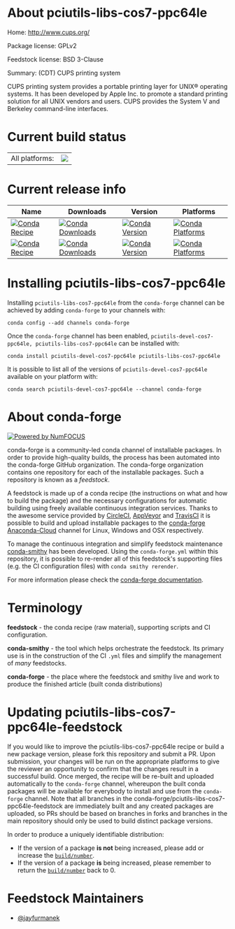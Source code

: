 About pciutils-libs-cos7-ppc64le
================================

Home: http://www.cups.org/

Package license: GPLv2

Feedstock license: BSD 3-Clause

Summary: (CDT) CUPS printing system

CUPS printing system provides a portable printing layer for UNIX® operating
systems. It has been developed by Apple Inc. to promote a standard printing
solution for all UNIX vendors and users. CUPS provides the System V and
Berkeley command-line interfaces.


Current build status
====================


<table><tr><td>All platforms:</td>
    <td>
      <a href="https://dev.azure.com/conda-forge/feedstock-builds/_build/latest?definitionId=9375&branchName=master">
        <img src="https://dev.azure.com/conda-forge/feedstock-builds/_apis/build/status/pciutils-libs-cos7-ppc64le-feedstock?branchName=master">
      </a>
    </td>
  </tr>
</table>

Current release info
====================

| Name | Downloads | Version | Platforms |
| --- | --- | --- | --- |
| [![Conda Recipe](https://img.shields.io/badge/recipe-pciutils--devel--cos7--ppc64le-green.svg)](https://anaconda.org/conda-forge/pciutils-devel-cos7-ppc64le) | [![Conda Downloads](https://img.shields.io/conda/dn/conda-forge/pciutils-devel-cos7-ppc64le.svg)](https://anaconda.org/conda-forge/pciutils-devel-cos7-ppc64le) | [![Conda Version](https://img.shields.io/conda/vn/conda-forge/pciutils-devel-cos7-ppc64le.svg)](https://anaconda.org/conda-forge/pciutils-devel-cos7-ppc64le) | [![Conda Platforms](https://img.shields.io/conda/pn/conda-forge/pciutils-devel-cos7-ppc64le.svg)](https://anaconda.org/conda-forge/pciutils-devel-cos7-ppc64le) |
| [![Conda Recipe](https://img.shields.io/badge/recipe-pciutils--libs--cos7--ppc64le-green.svg)](https://anaconda.org/conda-forge/pciutils-libs-cos7-ppc64le) | [![Conda Downloads](https://img.shields.io/conda/dn/conda-forge/pciutils-libs-cos7-ppc64le.svg)](https://anaconda.org/conda-forge/pciutils-libs-cos7-ppc64le) | [![Conda Version](https://img.shields.io/conda/vn/conda-forge/pciutils-libs-cos7-ppc64le.svg)](https://anaconda.org/conda-forge/pciutils-libs-cos7-ppc64le) | [![Conda Platforms](https://img.shields.io/conda/pn/conda-forge/pciutils-libs-cos7-ppc64le.svg)](https://anaconda.org/conda-forge/pciutils-libs-cos7-ppc64le) |

Installing pciutils-libs-cos7-ppc64le
=====================================

Installing `pciutils-libs-cos7-ppc64le` from the `conda-forge` channel can be achieved by adding `conda-forge` to your channels with:

```
conda config --add channels conda-forge
```

Once the `conda-forge` channel has been enabled, `pciutils-devel-cos7-ppc64le, pciutils-libs-cos7-ppc64le` can be installed with:

```
conda install pciutils-devel-cos7-ppc64le pciutils-libs-cos7-ppc64le
```

It is possible to list all of the versions of `pciutils-devel-cos7-ppc64le` available on your platform with:

```
conda search pciutils-devel-cos7-ppc64le --channel conda-forge
```


About conda-forge
=================

[![Powered by NumFOCUS](https://img.shields.io/badge/powered%20by-NumFOCUS-orange.svg?style=flat&colorA=E1523D&colorB=007D8A)](http://numfocus.org)

conda-forge is a community-led conda channel of installable packages.
In order to provide high-quality builds, the process has been automated into the
conda-forge GitHub organization. The conda-forge organization contains one repository
for each of the installable packages. Such a repository is known as a *feedstock*.

A feedstock is made up of a conda recipe (the instructions on what and how to build
the package) and the necessary configurations for automatic building using freely
available continuous integration services. Thanks to the awesome service provided by
[CircleCI](https://circleci.com/), [AppVeyor](https://www.appveyor.com/)
and [TravisCI](https://travis-ci.com/) it is possible to build and upload installable
packages to the [conda-forge](https://anaconda.org/conda-forge)
[Anaconda-Cloud](https://anaconda.org/) channel for Linux, Windows and OSX respectively.

To manage the continuous integration and simplify feedstock maintenance
[conda-smithy](https://github.com/conda-forge/conda-smithy) has been developed.
Using the ``conda-forge.yml`` within this repository, it is possible to re-render all of
this feedstock's supporting files (e.g. the CI configuration files) with ``conda smithy rerender``.

For more information please check the [conda-forge documentation](https://conda-forge.org/docs/).

Terminology
===========

**feedstock** - the conda recipe (raw material), supporting scripts and CI configuration.

**conda-smithy** - the tool which helps orchestrate the feedstock.
                   Its primary use is in the construction of the CI ``.yml`` files
                   and simplify the management of *many* feedstocks.

**conda-forge** - the place where the feedstock and smithy live and work to
                  produce the finished article (built conda distributions)


Updating pciutils-libs-cos7-ppc64le-feedstock
=============================================

If you would like to improve the pciutils-libs-cos7-ppc64le recipe or build a new
package version, please fork this repository and submit a PR. Upon submission,
your changes will be run on the appropriate platforms to give the reviewer an
opportunity to confirm that the changes result in a successful build. Once
merged, the recipe will be re-built and uploaded automatically to the
`conda-forge` channel, whereupon the built conda packages will be available for
everybody to install and use from the `conda-forge` channel.
Note that all branches in the conda-forge/pciutils-libs-cos7-ppc64le-feedstock are
immediately built and any created packages are uploaded, so PRs should be based
on branches in forks and branches in the main repository should only be used to
build distinct package versions.

In order to produce a uniquely identifiable distribution:
 * If the version of a package **is not** being increased, please add or increase
   the [``build/number``](https://conda.io/docs/user-guide/tasks/build-packages/define-metadata.html#build-number-and-string).
 * If the version of a package **is** being increased, please remember to return
   the [``build/number``](https://conda.io/docs/user-guide/tasks/build-packages/define-metadata.html#build-number-and-string)
   back to 0.

Feedstock Maintainers
=====================

* [@jayfurmanek](https://github.com/jayfurmanek/)

